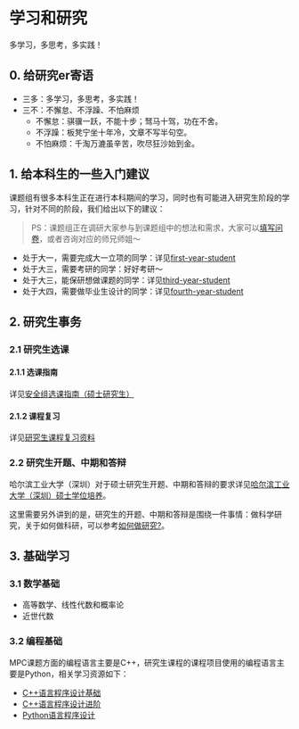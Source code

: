 # 学习和研究
多学习，多思考，多实践！

## 0. 给研究er寄语
+ 三多：多学习，多思考，多实践！
+ 三不：不懈怠、不浮躁、不怕麻烦
  + 不懈怠：骐骥一跃，不能十步；驽马十驾，功在不舍。
  + 不浮躁：板凳宁坐十年冷，文章不写半句空。
  + 不怕麻烦：千淘万漉虽辛苦，吹尽狂沙始到金。

## 1. 给本科生的一些入门建议

课题组有很多本科生正在进行本科期间的学习，同时也有可能进入研究生阶段的学习，针对不同的阶段，我们给出以下的建议：

> PS：课题组正在调研大家参与到课题组中的想法和需求，大家可以[填写问卷]()，或者咨询对应的师兄师姐～

+ 处于大一，需要完成大一立项的同学：详见[first-year-student](https://github.com/Stu-Yang/HITSZ-SecurityGroup-MPC/tree/main/getting-started/first-year-student.md)
+ 处于大三，需要考研的同学：好好考研～
+ 处于大三，能保研想做课题的同学：详见[third-year-student](https://github.com/Stu-Yang/HITSZ-SecurityGroup-MPC/tree/main/getting-started/third-year-student.md)
+ 处于大四，需要做毕业生设计的同学：详见[fourth-year-student](https://github.com/Stu-Yang/HITSZ-SecurityGroup-MPC/tree/main/getting-started/fourth-year-student.md)


## 2. 研究生事务

### 2.1 研究生选课
#### 2.1.1 选课指南

详见[安全组选课指南（硕士研究生）](https://github.com/Stu-Yang/HITSZ-SecurityGroup-MPC/tree/main/getting-started/curricula-variable)

#### 2.1.2 课程复习

详见[研究生课程复习资料](https://github.com/Stu-Yang/HITSZ-SecurityGroup-MPC/tree/main/getting-started/course-materials)

### 2.2 研究生开题、中期和答辩

哈尔滨工业大学（深圳）对于硕士研究生开题、中期和答辩的要求详见[哈尔滨工业大学（深圳）硕士学位培养](http://due.hitsz.edu.cn/xwgl/ssxwpy/ktyzj.htm)。

这里需要另外讲到的是，研究生的开题、中期和答辩是围绕一件事情：做科学研究，关于如何做科研，可以参考[如何做研究?](https://github.com/Stu-Yang/HITSZ-SecurityGroup-MPC/edit/main/mpc/mpc-research/)。




## 3. 基础学习

### 3.1 数学基础
+ 高等数学、线性代数和概率论
+ 近世代数

### 3.2 编程基础
MPC课题方面的编程语言主要是C++，研究生课程的课程项目使用的编程语言主要是Python，相关学习资源如下：

+ [C++语言程序设计基础](https://www.xuetangx.com/course/THU08091000247/10322314)
+ [C++语言程序设计进阶](https://www.xuetangx.com/course/THU08091000248/10318294)
+ [Python语言程序设计](https://www.icourse163.org/course/BIT-268001?tid=1467117627)
